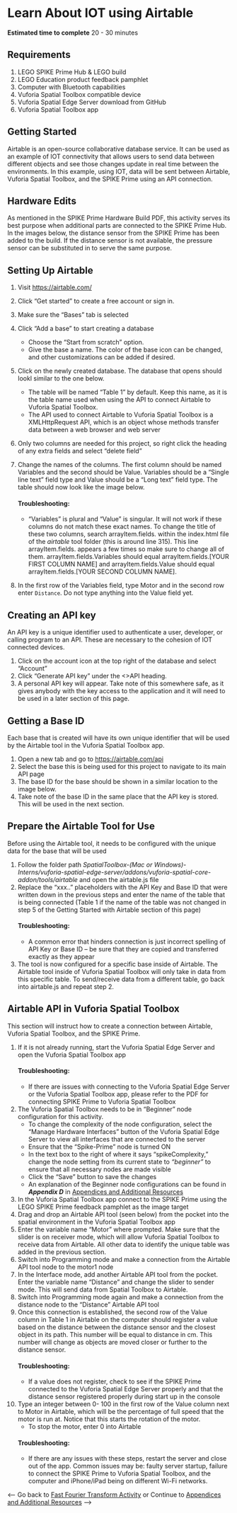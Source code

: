 # Learn About IOT using Airtable

**Estimated time to complete** 20 - 30 minutes

## Requirements
1. LEGO SPIKE Prime Hub & LEGO build
2. LEGO Education product feedback pamphlet
3. Computer with Bluetooth capabilities
4. Vuforia Spatial Toolbox compatible device
5. Vuforia Spatial Edge Server download from GitHub
6. Vuforia Spatial Toolbox app

## Getting Started
Airtable is an open-source collaborative database service. It can be used as an example of IOT connectivity that allows users to send data between different
objects and see those changes update in real time between the environments. In this example, using IOT, data will be sent between Airtable, Vuforia Spatial Toolbox,
and the SPIKE Prime using an API connection.

## Hardware Edits
As mentioned in the SPIKE Prime Hardware Build PDF, this activity serves its best purpose when additional parts are connected to the SPIKE Prime Hub. In the images
below, the distance sensor from the SPIKE Prime has been added to the build. If the distance sensor is not available, the pressure sensor can be substituted in to serve the same purpose.

## Setting Up Airtable

1. Visit https://airtable.com/
2. Click “Get started” to create a free account or sign in.
3. Make sure the “Bases” tab is selected
4. Click “Add a base” to start creating a database
    - Choose the “Start from scratch” option.
    - Give the base a name. The color of the base icon can be changed, and other customizations can be added if desired.
5. Click on the newly created database. The database that opens should lookl similar to the one below.
    - The table will be named “Table 1” by default. Keep this name, as it is the table name used when using the API to connect Airtable to Vuforia Spatial Toolbox. 
    - The API used to connect Airtable to Vuforia Spatial Toolbox is a XMLHttpRequest API, which is an object whose methods transfer data between a web browser and web server

6. Only two columns are needed for this project, so right click the heading of any extra fields and select “delete field”
7. Change the names of the columns. The first column should be named Variables and the second should be Value. Variables should be a “Single line text” field type and Value should be a “Long text” field type. The table should now look like the image below.
    #### Troubleshooting:
    - “Variables” is plural and “Value” is singular. It will not work if these columns do not match these exact names. To change the title of these two columns, search arrayItem.fields. within the index.html file of the _airtable_ tool folder (this is around line 315). This line arrayItem.fields. appears a few times so make sure to change all of them. arrayItem.fields.Variables should equal arrayItem.fields.[YOUR FIRST COLUMN NAME] and arrayItem.fields.Value should equal arrayItem.fields.[YOUR SECOND COLUMN NAME].

8. In the first row of the Variables field, type Motor and in the second row enter ```Distance```. Do not type anything into the Value field yet.

## Creating an API key
An API key is a unique identifier used to authenticate a user, developer, or calling program to an API. These are necessary to the cohesion of IOT connected devices.

1. Click on the account icon at the top right of the database and select “Account”
2. Click “Generate API key” under the <>API heading.
3. A personal API key will appear. Take note of this somewhere safe, as it gives anybody with the key access to the application and it will need to be used in a later section of this page.

## Getting a Base ID
Each base that is created will have its own unique identifier that will be used by the Airtable tool in the Vuforia Spatial Toolbox app.

1. Open a new tab and go to https://airtable.com/api
2. Select the base this is being used for this project to navigate to its main API page
3. The base ID for the base should be shown in a similar location to the image below.
4. Take note of the base ID in the same place that the API key is stored. This will be used in the next section.

## Prepare the Airtable Tool for Use
Before using the Airtable tool, it needs to be configured with the unique data for the base that will be used

1. Follow the folder path _SpatialToolbox-(Mac or Windows)-Interns/vuforia-spatial-edge-server/addons/vuforia-spatial-core-addon/tools/airtable_ and
    open the airtable.js file
2. Replace the “xxx..” placeholders with the API Key and Base ID that were written down in the previous steps and enter the name of the table that is being connected (Table 1 if the name of the table was not changed in step 5 of the Getting Started with Airtable section of this page)
    #### Troubleshooting:
    - A common error that hinders connection is just incorrect spelling of API Key or Base ID – be sure that they are copied and transferred exactly as they appear
3. The tool is now configured for a specific base inside of Airtable. The Airtable tool inside of Vuforia Spatial Toolbox will only take in data from this specific table. To send/receive data from a different table, go back into airtable.js and repeat step 2.

## Airtable API in Vuforia Spatial Toolbox
This section will instruct how to create a connection between Airtable, Vuforia Spatial Toolbox, and the SPIKE Prime.

1. If it is not already running, start the Vuforia Spatial Edge Server and open the
    Vuforia Spatial Toolbox app
    #### Troubleshooting:
    - If there are issues with connecting to the Vuforia Spatial Edge Server or the Vuforia Spatial Toolbox app, please refer to the PDF for connecting SPIKE Prime to Vuforia Spatial Toolbox
2. The Vuforia Spatial Toolbox needs to be in “Beginner” node configuration for this activity.
    -  To change the complexity of the node configuration, select the “Manage Hardware Interfaces” button of the Vuforia Spatial Edge Server to view all interfaces that are connected to the server
    -  Ensure that the “Spike-Prime” node is turned ON
    -  In the text box to the right of where it says “spikeComplexity,” change the node setting from its current state to _“beginner”_ to ensure that all necessary nodes are made visible
    - Click the “Save” button to save the changes
    -  An explanation of the Beginner node configurations can be found in **_Appendix D_** in [Appendices and Additional Resources](https://github.com/PTC-Academic/LEGO-Spatial-Computing-Project/blob/master/Documentation/7-Appendices-and-Resources.md)
3. In the Vuforia Spatial Toolbox app connect to the SPIKE Prime using the LEGO SPIKE Prime feedback pamphlet as the image target
4. Drag and drop an Airtable API tool (seen below) from the pocket into the spatial environment in the Vuforia Spatial Toolbox app
5. Enter the variable name “Motor” where prompted. Make sure that the slider is on receiver mode, which will allow Vuforia Spatial Toolbox to receive data from Airtable. All other data to identify the unique table was added in the previous section.
6. Switch into Programming mode and make a connection from the Airtable API tool node to the motor1 node
7. In the Interface mode, add another Airtable API tool from the pocket. Enter the variable name “Distance” and change the slider to sender mode. This will send data from Spatial Toolbox to Airtable.
8. Switch into Programming mode again and make a connection from the distance node to the “Distance” Airtable API tool
9. Once this connection is established, the second row of the Value column in Table 1 in Airtable on the computer should register a value based on the distance between the distance sensor and the closest object in its path. This number will be equal to distance in cm. This number will change as objects are moved closer or further to the distance sensor.
    #### Troubleshooting:
    - If a value does not register, check to see if the SPIKE Prime connected to the Vuforia Spatial Edge Server properly and that the distance sensor registered properly during start up in the console
10. Type an integer between 0- 100 in the first row of the Value column next to Motor in Airtable, which will be the percentage of full speed that the motor is run at. Notice that this starts the rotation of the motor.
       -  To stop the motor, enter 0 into Airtable
    #### Troubleshooting:
    - If there are any issues with these steps, restart the server and close out of the app. Common issues may be: faulty server startup, failure to connect the SPIKE Prime to Vuforia Spatial Toolbox, and the computer and iPhone/iPad being on different Wi-Fi networks.

<-- Go back to [Fast Fourier Transform Activity](https://github.com/PTC-Academic/LEGO-Spatial-Computing-Project/blob/master/Documentation/5-FFT-Activity.md) or Continue to [Appendices and Additional Resources](https://github.com/PTC-Academic/LEGO-Spatial-Computing-Project/blob/master/Documentation/7-Appendices-and-Resources.md) -->
